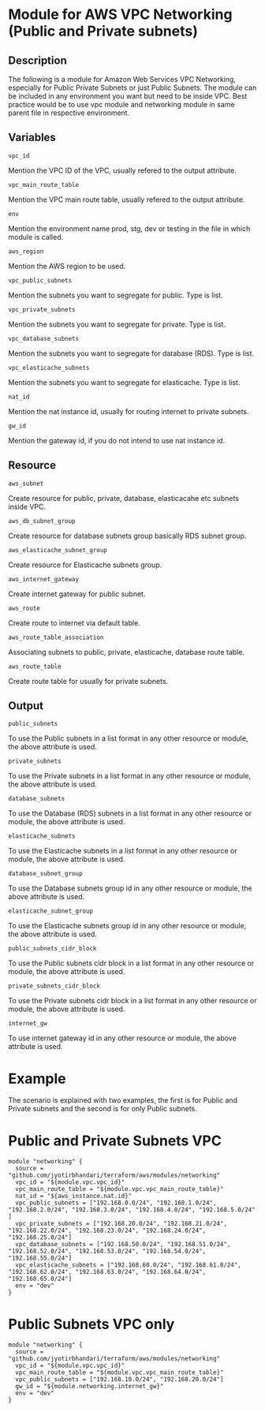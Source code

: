# Module for AWS VPC Networking (Public and Private subnets)

## Description

The following is a module for Amazon Web Services VPC Networking, especially for Public Private Subnets or just Public Subnets. The module can be included in any environment you want but need to be inside VPC. Best practice would be to use vpc module and networking module in same parent file in respective environment. 

## Variables

```vpc_id``` 

Mention the VPC ID of the VPC, usually refered to the output attribute.

```vpc_main_route_table``` 

Mention the VPC main route table, usually refered to the output attribute.

```env```

Mention the environment name prod, stg, dev or testing in the file in which module is called.

```aws_region```

Mention the AWS region to be used.

```vpc_public_subnets```

Mention the subnets you want to segregate for public. Type is list.

```vpc_private_subnets```

Mention the subnets you want to segregate for private. Type is list.

```vpc_database_subnets```

Mention the subnets you want to segregate for database (RDS). Type is list.

```vpc_elasticache_subnets```

Mention the subnets you want to segregate for elasticache. Type is list.

```nat_id```

Mention the nat instance id, usually for routing internet to private subnets.

```gw_id```

Mention the gateway id, if you do not intend to use nat instance id.

## Resource 

```aws_subnet```

Create resource for public, private, database, elasticacahe etc subnets inside VPC.


```aws_db_subnet_group```

Create resource for database subnets group basically RDS subnet group.

```aws_elasticache_subnet_group```

Create resource for Elasticache subnets group.

```aws_internet_gateway```

Create internet gateway for public subnet.

```aws_route```

Create route to internet via default table.

```aws_route_table_association```

Associating subnets to public, private, elasticache, database route table.

```aws_route_table```

Create route table for usually for private subnets.


## Output

```public_subnets```

To use the Public subnets in a list format in any other resource or module, the above attribute is used.

```private_subnets```

To use the Private subnets in a list format in any other resource or module, the above attribute is used.

```database_subnets```

To use the Database (RDS) subnets in a list format in any other resource or module, the above attribute is used.

```elasticache_subnets```

To use the Elasticache subnets in a list format in any other resource or module, the above attribute is used.

```database_subnet_group```

To use the Database subnets group id in any other resource or module, the above attribute is used.

```elasticache_subnet_group```

To use the Elasticache subnets group id in any other resource or module, the above attribute is used.

```public_subnets_cidr_block```

To use the Public subnets cidr block in a list format in any other resource or module, the above attribute is used.

```private_subnets_cidr_block```

To use the Private subnets cidr block in a list format in any other resource or module, the above attribute is used.

```internet_gw```

To use internet gateway id in any other resource or module, the above attribute is used.

# Example

The scenario is explained with two examples, the first is for Public and Private subnets and the second is for only Public subnets.

# Public and Private Subnets VPC

```
module "networking" {
  source = "github.com/jyotirbhandari/terraform/aws/modules/networking"
  vpc_id = "${module.vpc.vpc_id}"
  vpc_main_route_table = "${module.vpc.vpc_main_route_table}"
  nat_id = "${aws_instance.nat.id}"
  vpc_public_subnets = ["192.168.0.0/24", "192.168.1.0/24", "192.168.2.0/24", "192.168.3.0/24", "192.168.4.0/24", "192.168.5.0/24" ]
  vpc_private_subnets = ["192.168.20.0/24", "192.168.21.0/24", "192.168.22.0/24", "192.168.23.0/24", "192.168.24.0/24", "192.168.25.0/24"]
  vpc_database_subnets = ["192.168.50.0/24", "192.168.51.0/24", "192.168.52.0/24", "192.168.53.0/24", "192.168.54.0/24", "192.168.55.0/24"]
  vpc_elasticache_subnets = ["192.168.60.0/24", "192.168.61.0/24", "192.168.62.0/24", "192.168.63.0/24", "192.168.64.0/24", "192.168.65.0/24"]
  env = "dev"
}
```

# Public Subnets VPC only

```
module "networking" {
  source = "github.com/jyotirbhandari/terraform/aws/modules/networking"
  vpc_id = "${module.vpc.vpc_id}"
  vpc_main_route_table = "${module.vpc.vpc_main_route_table}"
  vpc_public_subnets = ["192.168.10.0/24", "192.168.20.0/24"]
  gw_id = "${module.networking.internet_gw}"
  env = "dev"
}
```
